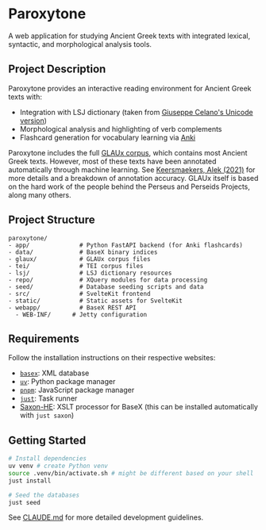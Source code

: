 # Paroxytone

A web application for studying Ancient Greek texts with integrated lexical, syntactic, and morphological analysis tools.

## Project Description

Paroxytone provides an interactive reading environment for Ancient Greek texts with:

- Integration with LSJ dictionary (taken from [Giuseppe Celano's Unicode version](https://github.com/gcelano/LSJ_GreekUnicode))
- Morphological analysis and highlighting of verb complements
- Flashcard generation for vocabulary learning via [Anki](https://ankiweb.net/)

Paroxytone includes the full [GLAUx corpus](https://github.com/alekkeersmaekers/glaux), which contains most Ancient Greek texts. However, most of these texts have been annotated automatically through machine learning. See [Keersmaekers, Alek (2021)](https://aclanthology.org/2021.lchange-1.6/) for more details and a breakdown of annotation accuracy. GLAUx itself is based on the hard work of the people behind the Perseus and Perseids Projects, along many others.

## Project Structure

```
paroxytone/
- app/              # Python FastAPI backend (for Anki flashcards)
- data/             # BaseX binary indices
- glaux/            # GLAUx corpus files
- tei/              # TEI corpus files
- lsj/              # LSJ dictionary resources
- repo/             # XQuery modules for data processing
- seed/             # Database seeding scripts and data
- src/              # SvelteKit frontend
- static/           # Static assets for SvelteKit
- webapp/           # BaseX REST API
  - WEB-INF/      # Jetty configuration
```

## Requirements

Follow the installation instructions on their respective websites:

- [`basex`](https://basex.org/download/): XML database
- [`uv`](https://docs.astral.sh/uv/#installation): Python package manager
- [`pnpm`](https://pnpm.io/installation): JavaScript package manager
- [`just`](https://just.systems/man/en/packages.html): Task runner
- [Saxon-HE](https://github.com/Saxonica/Saxon-HE/): XSLT processor for BaseX (this can be installed automatically with `just saxon`)

## Getting Started

```bash
# Install dependencies
uv venv # create Python venv
source .venv/bin/activate.sh # might be different based on your shell
just install

# Seed the databases
just seed
```

See [CLAUDE.md](./CLAUDE.md) for more detailed development guidelines.
